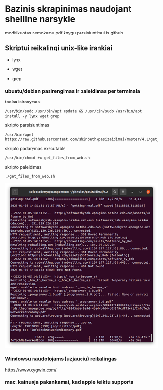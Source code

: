 # Bazinis skrapinimas naudojant shelline narsykle
modifikuotas nemokamu pdf knygu parsisiuntimui is github





## Skriptui reikalingi unix-like irankiai
- lynx

- wget

- grep

### ubuntu/debian pasirengimas ir paleidimas per terminala


toolsu isirasymas

    /usr/bin/sudo /usr/bin/apt update && /usr/bin/sudo /usr/bin/apt install -y lynx wget grep

skripto parsisiuntimas

    /usr/bin/wget https://raw.githubusercontent.com/shinbeth/pasizaidimai/master/4.1/get_files_from_web.sh

skripto padarymas executable
    
    /usr/bin/chmod +x get_files_from_web.sh

skripto paleidimas    
    
    ./get_files_from_web.sh


![alt text](2022-01-05.14-33-14.png "pvz")

### Windowsu naudotojams (uzjauciu) reikalingas
https://www.cygwin.com/

### mac, kainuoja pakankamai, kad apple teiktu supporta

